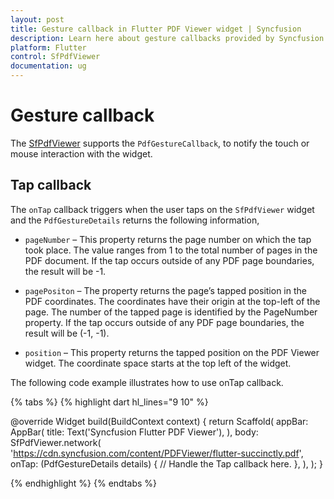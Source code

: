 ```yaml
---
layout: post
title: Gesture callback in Flutter PDF Viewer widget | Syncfusion
description: Learn here about gesture callbacks provided by Syncfusion Flutter PDF Viewer (SfPdfViewer) widget.
platform: Flutter
control: SfPdfViewer
documentation: ug
---
```


# Gesture callback

The [SfPdfViewer](https://pub.dev/documentation/syncfusion_flutter_pdfviewer/latest/pdfviewer/SfPdfViewer-class.html) supports the `PdfGestureCallback`, to notify the touch or mouse interaction with the widget.

## Tap callback

The `onTap` callback triggers when the user taps on the `SfPdfViewer` widget and the `PdfGestureDetails` returns the following information,

* `pageNumber` – This property returns the page number on which the tap took place. The value ranges from 1 to the total number of pages in the PDF document. If the tap occurs outside of any PDF page boundaries, the result will be -1.

* `pagePositon` – The property returns the page’s tapped position in the PDF coordinates. The coordinates have their origin at the top-left of the page. The number of the tapped page is identified by the PageNumber property. If the tap occurs outside of any PDF page boundaries, the result will be (-1, -1).

* `position` – This property returns the tapped position on the PDF Viewer widget. The coordinate space starts at the top left of the widget.

The following code example illustrates how to use onTap callback. 

{% tabs %}
{% highlight dart hl_lines="9 10" %}

@override
Widget build(BuildContext context) {
  return Scaffold(
    appBar: AppBar(
      title: Text('Syncfusion Flutter PDF Viewer'),
    ),
    body: SfPdfViewer.network(
      '<https://cdn.syncfusion.com/content/PDFViewer/flutter-succinctly.pdf>',
      onTap: (PdfGestureDetails details) {
        // Handle the Tap callback here.
      },
    ),
  );
}

{% endhighlight %}
{% endtabs %}

